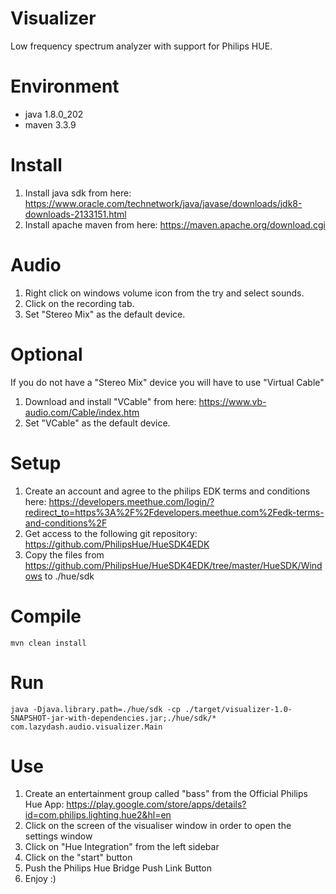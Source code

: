 # Visualizer
Low frequency spectrum analyzer with support for Philips HUE.

# Environment
  - java 1.8.0_202
  - maven 3.3.9

# Install
1. Install java sdk from here: https://www.oracle.com/technetwork/java/javase/downloads/jdk8-downloads-2133151.html
2. Install apache maven from here: https://maven.apache.org/download.cgi

# Audio
1. Right click on windows volume icon from the try and select sounds.
2. Click on the recording tab.
3. Set "Stereo Mix" as the default device.

# Optional
If you do not have a "Stereo Mix" device you will have to use "Virtual Cable"
1. Download and install "VCable" from here: https://www.vb-audio.com/Cable/index.htm
2. Set "VCable" as the default device.

# Setup
1. Create an account and agree to the philips EDK terms and conditions here: https://developers.meethue.com/login/?redirect_to=https%3A%2F%2Fdevelopers.meethue.com%2Fedk-terms-and-conditions%2F
2. Get access to the following git repository: https://github.com/PhilipsHue/HueSDK4EDK
3. Copy the files from https://github.com/PhilipsHue/HueSDK4EDK/tree/master/HueSDK/Windows to ./hue/sdk
 
# Compile
`mvn clean install`

# Run
`java -Djava.library.path=./hue/sdk -cp ./target/visualizer-1.0-SNAPSHOT-jar-with-dependencies.jar;./hue/sdk/* com.lazydash.audio.visualizer.Main`

# Use
1. Create an entertainment group called "bass" from the Official Philips Hue App: https://play.google.com/store/apps/details?id=com.philips.lighting.hue2&hl=en
2. Click on the screen of the visualiser window in order to open the settings window
4. Click on "Hue Integration" from the left sidebar
5. Click on the "start" button
6. Push the Philips Hue Bridge Push Link Button
7. Enjoy :)
